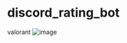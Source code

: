 # discord_rating_bot
valorant
![image](https://github.com/Blenbre777/discord_rating_bot/assets/42365757/3c8be38a-263b-40e4-9a0a-354b07b0f960)
